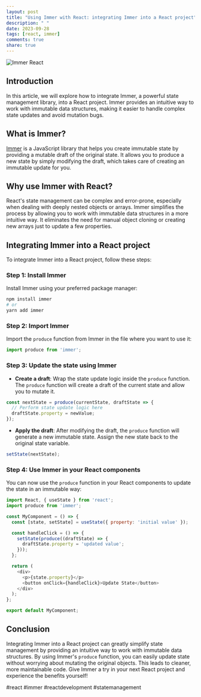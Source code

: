 ```yaml
---
layout: post
title: "Using Immer with React: integrating Immer into a React project"
description: " "
date: 2023-09-28
tags: [react, immer]
comments: true
share: true
---
```


![Immer React](https://example.com/immer-react.png)

## Introduction

In this article, we will explore how to integrate Immer, a powerful state management library, into a React project. Immer provides an intuitive way to work with immutable data structures, making it easier to handle complex state updates and avoid mutation bugs.

## What is Immer?

[Immer](https://immerjs.github.io/immer/) is a JavaScript library that helps you create immutable state by providing a mutable draft of the original state. It allows you to produce a new state by simply modifying the draft, which takes care of creating an immutable update for you.

## Why use Immer with React?

React's state management can be complex and error-prone, especially when dealing with deeply nested objects or arrays. Immer simplifies the process by allowing you to work with immutable data structures in a more intuitive way. It eliminates the need for manual object cloning or creating new arrays just to update a few properties.

## Integrating Immer into a React project

To integrate Immer into a React project, follow these steps:

### Step 1: Install Immer

Install Immer using your preferred package manager:

```bash
npm install immer
# or
yarn add immer
```

### Step 2: Import Immer

Import the `produce` function from Immer in the file where you want to use it:

```javascript
import produce from 'immer';
```

### Step 3: Update the state using Immer

- **Create a draft**: Wrap the state update logic inside the `produce` function. The `produce` function will create a draft of the current state and allow you to mutate it.

```javascript
const nextState = produce(currentState, draftState => {
  // Perform state update logic here
  draftState.property = newValue;
});
```

- **Apply the draft**: After modifying the draft, the `produce` function will generate a new immutable state. Assign the new state back to the original state variable.

```javascript
setState(nextState);
```

### Step 4: Use Immer in your React components

You can now use the `produce` function in your React components to update the state in an immutable way:

```javascript
import React, { useState } from 'react';
import produce from 'immer';

const MyComponent = () => {
  const [state, setState] = useState({ property: 'initial value' });

  const handleClick = () => {
    setState(produce((draftState) => {
      draftState.property = 'updated value';
    }));
  };

  return (
    <div>
      <p>{state.property}</p>
      <button onClick={handleClick}>Update State</button>
    </div>
  );
};

export default MyComponent;
```

## Conclusion

Integrating Immer into a React project can greatly simplify state management by providing an intuitive way to work with immutable data structures. By using Immer's `produce` function, you can easily update state without worrying about mutating the original objects. This leads to cleaner, more maintainable code. Give Immer a try in your next React project and experience the benefits yourself!

#react #immer #reactdevelopment #statemanagement
